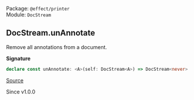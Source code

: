 Package: `@effect/printer`<br />
Module: `DocStream`<br />

## DocStream.unAnnotate

Remove all annotations from a document.

**Signature**

```ts
declare const unAnnotate: <A>(self: DocStream<A>) => DocStream<never>
```

[Source](https://github.com/Effect-TS/effect/tree/main/packages/printer/src/DocStream.ts#L324)

Since v1.0.0